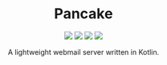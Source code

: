 <h1 align="center">Pancake</h1>

<p align="center">
	<img src="https://img.shields.io/github/license/TASSIA710/pancake?label=License" />
	<img src="https://img.shields.io/github/v/release/TASSIA710/pancake?label=Stable" />
	<img src="https://img.shields.io/github/v/release/TASSIA710/pancake?label=Preview&include_prereleases" />
	<img src="https://img.shields.io/github/workflow/status/TASSIA710/pancake/Build/main?label=Build" />
</p>

<p align="center">A lightweight webmail server written in Kotlin.</p>

